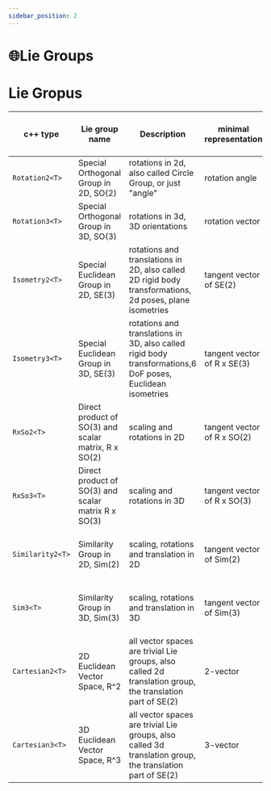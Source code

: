 ```yaml
---
sidebar_position: 2
---
```


# 🌐Lie Groups

# Lie Gropus

| c++ type        | Lie group name                                       | Description                                                                                                | minimal representation      | #DoF | Matrix representation | compact internal manifold representation    | #params |
| ----------------|------------------------------------------------------| ---------------------------------------------------------------------------------------------------------- | ----------------------------| -----|---------------------- | ------------------------------------------- | ------- |
| `Rotation2<T>`        | Special Orthogonal Group in 2D, SO(2)                | rotations in 2d, also called Circle Group, or just "angle"                                                 | rotation angle              | 1    | 2x2 matrix            | unit complex number                         | 2       |
| `Rotation3<T>`        | Special Orthogonal Group in 3D, SO(3)                | rotations in 3d, 3D orientations                                                                           | rotation vector             | 3    | 3x3 matrix            | unit quaternion number                      | 4       |
| `Isometry2<T>`        | Special Euclidean Group in 2D, SE(3)                 | rotations and translations in 2D, also called 2D rigid body transformations, 2d poses, plane isometries    | tangent vector of SE(2)     | 3    | 3x3 matrix            | unit complex number + translation vector    | 2+2 = 4 |
| `Isometry3<T>`        | Special Euclidean Group in 3D, SE(3)                 | rotations and translations in 3D, also called rigid body transformations,6 DoF poses, Euclidean isometries | tangent vector of R x SE(3) | 6    | 4x4 matrix            | unit quaternion number + translation vector | 4+3 = 7 |
| `RxSo2<T>`      | Direct product of SO(3) and scalar matrix, R x SO(2) | scaling and rotations in 2D                                                                                | tangent vector of R x SO(2) | 3    | 2x2 matrix            | non-zero complex number                     | 2       |
| `RxSo3<T>`      | Direct product of SO(3) and scalar matrix  R x SO(3) | scaling and rotations in 3D                                                                                | tangent vector of R x SO(3) | 4    | 3x3 matrix            | non-zero quaternion number                  | 4       |
| `Similarity2<T>`       | Similarity Group in 2D, Sim(2)                       | scaling, rotations and translation in 2D                                                                   | tangent vector of Sim(2)    | 4    | 3x3 matrix            | non-zero complex number+ translation vector | 2+2 = 4 |
| `Sim3<T>`       | Similarity Group in 3D, Sim(3)                       | scaling, rotations and translation in 3D                                                                   | tangent vector of Sim(3)    | 4    | 4x4 matrix            | non-zero complex number+ translation vector | 4+3 = 7 |
| `Cartesian2<T>` | 2D Euclidean Vector Space, R^2                       | all vector spaces are trivial Lie groups, also called 2d translation group, the translation part of SE(2)  | 2-vector                    | 2    | 3x3 matrix            | 2-vector                                    | 2       |
| `Cartesian3<T>` | 3D Euclidean Vector Space, R^3                       | all vector spaces are trivial Lie groups, also called 3d translation group, the translation part of SE(2)  | 3-vector                    | 3    | 4x4 matrix            | 3-vector                                    | 3       |
